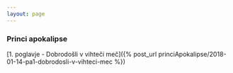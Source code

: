 ```yaml
---
layout: page
---
```

[//]: <>
### Princi apokalipse
[1. poglavje - Dobrodošli v vihteči meč]({% post_url princiApokalipse/2018-01-14-pa1-dobrodosli-v-vihteci-mec %}) <br/>
